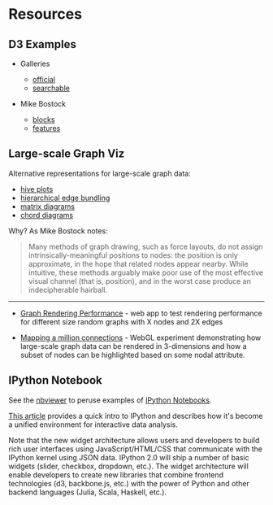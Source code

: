 # Resources


## D3 Examples

* Galleries
  * [official](https://github.com/mbostock/d3/wiki/Gallery)
  * [searchable](http://christopheviau.com/d3list/gallery.html)

* Mike Bostock
  * [blocks](http://bl.ocks.org/mbostock)
  * [features](http://bost.ocks.org/mike/)


## Large-scale Graph Viz

Alternative representations for large-scale graph data:

* [hive plots](http://bost.ocks.org/mike/hive/)
* [hierarchical edge bundling](http://mbostock.github.io/d3/talk/20111116/bundle.html)
* [matrix diagrams](http://bost.ocks.org/mike/miserables/)
* [chord diagrams](http://bost.ocks.org/mike/uberdata/)

Why? As Mike Bostock notes:

> Many methods of graph drawing, such as force layouts, do not assign
> intrinsically-meaningful positions to nodes: the position is only
> approximate, in the hope that related nodes appear nearby. While intuitive,
> these methods arguably make poor use of the most effective visual channel
> (that is, position), and in the worst case produce an indecipherable
> hairball.

---

* [Graph Rendering Performance](http://nad.webfactional.com/ntap/graphscale/) - web app to test rendering performance for different size random graphs with X nodes and 2X edges

* [Mapping a million connections](http://www.iwillreply.com/prototypes/unileverforcedirectedgraph/) - WebGL experiment demonstrating how large-scale graph data can be rendered in 3-dimensions and how a subset of nodes can be highlighted based on some nodal attribute.


## IPython Notebook

See the [nbviewer](http://nbviewer.ipython.org/) to peruse examples of [IPython Notebooks](http://ipython.org/ipython-doc/stable/notebook/notebook.html).

[This article](http://radar.oreilly.com/2014/01/ipython-a-unified-environment-for-interactive-data-analysis.html) provides a quick intro to IPython and describes how it's become a unified environment for interactive data analysis.

Note that the new widget architecture allows users and developers to build rich user interfaces using JavaScript/HTML/CSS that communicate with the IPython kernel using JSON data. IPython 2.0 will ship a number of basic widgets (slider,
checkbox, dropdown, etc.).  The widget architecture will enable developers to create new libraries that combine frontend technologies (d3, backbone.js, etc.) with the power of Python and other backend languages (Julia, Scala, Haskell, etc.).
